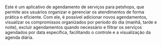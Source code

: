 Este é um aplicativo de agendamento de serviços para petshops, que permite aos usuários organizar e gerenciar os atendimentos de forma prática e eficiente. Com ele, é possível adicionar novos agendamentos, visualizar os compromissos organizados por período do dia (manhã, tarde e noite), excluir agendamentos quando necessário e filtrar os serviços agendados por data específica, facilitando o controle e a visualização da agenda diária.
